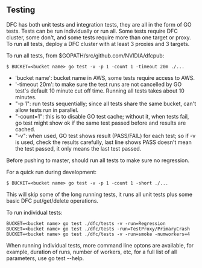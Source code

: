Testing
-----------------------------------------------------------------

DFC has both unit tests and integration tests, they are all in the form of GO tests. Tests can be run individually or run all. Some tests require DFC cluster, some don't, and some tests require more than one target or proxy. To run all tests, deploy a DFC cluster with at least 3 proxies and 3 targets.

To run all tests, from $GOPATH/src/github.com/NVIDIA/dfcpub:

```
$ BUCKET=<bucket name> go test -v -p 1 -count 1 -timeout 20m ./...
```

- 'bucket name': bucket name in AWS, some tests require access to AWS.
- '-timeout 20m': to make sure the test runs are not cancelled by GO test's default 10 minute cut off time. Running all tests takes about 10 minutes.
- "-p 1": run tests sequentially; since all tests share the same bucket, can't allow tests run in parallel.
- "-count=1": this is to disable GO test cache; without it, when tests fail, go test might show ok if the same test passed before and results are cached.
- "-v": when used, GO test shows result (PASS/FAIL) for each test; so if -v is used, check the results carefully, last line shows PASS doesn't mean the test passed, it only means the last test passed.

Before pushing to master, should run all tests to make sure no regression.

For a quick run during development:
```
$ BUCKET=<bucket name> go test -v -p 1 -count 1 -short ./...
```

This will skip some of the long running tests, it runs all unit tests plus some basic DFC put/get/delete operations.

To run individual tests:
```
BUCKET=<bucket name> go test ./dfc/tests -v -run=Regression
BUCKET=<bucket name> go test ./dfc/tests -run=TestProxy/PrimaryCrash
BUCKET=<bucket name> go test ./dfc/tests -v -run=smoke -numworkers=4
```

When running individual tests, more command line optons are available, for example, duration of runs, number of workers, etc, for a full list of all parameters, use go test --help.
